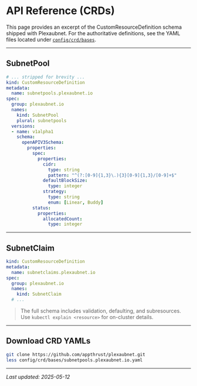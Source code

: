 # API Reference (CRDs)

This page provides an excerpt of the CustomResourceDefinition schema shipped with Plexaubnet. For the authoritative definitions, see the YAML files located under [`config/crd/bases`](../config/crd/bases).

---

## SubnetPool

```yaml
# ... stripped for brevity ...
kind: CustomResourceDefinition
metadata:
  name: subnetpools.plexaubnet.io
spec:
  group: plexaubnet.io
  names:
    kind: SubnetPool
    plural: subnetpools
  versions:
  - name: v1alpha1
    schema:
      openAPIV3Schema:
        properties:
          spec:
            properties:
              cidr:
                type: string
                pattern: "^(?:[0-9]{1,3}\.){3}[0-9]{1,3}/[0-9]+$"
              defaultBlockSize:
                type: integer
              strategy:
                type: string
                enum: [Linear, Buddy]
          status:
            properties:
              allocatedCount:
                type: integer
```

---

## SubnetClaim

```yaml
kind: CustomResourceDefinition
metadata:
  name: subnetclaims.plexaubnet.io
spec:
  group: plexaubnet.io
  names:
    kind: SubnetClaim
  # ...
```

> The full schema includes validation, defaulting, and subresources. Use `kubectl explain <resource>` for on-cluster details.

---

## Download CRD YAMLs

```bash
git clone https://github.com/appthrust/plexaubnet.git
less config/crd/bases/subnetpools.plexaubnet.io.yaml
```

---

_Last updated: 2025-05-12_ 